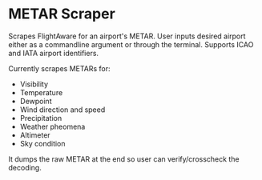 # METAR Scraper
Scrapes FlightAware for an airport's METAR. User inputs desired airport either as a commandline argument or through the terminal. Supports ICAO and IATA airport identifiers.

Currently scrapes METARs for:

* Visibility
* Temperature
* Dewpoint
* Wind direction and speed
* Precipitation
* Weather pheomena
* Altimeter
* Sky condition

It dumps the raw METAR at the end so user can verify/crosscheck the decoding.
